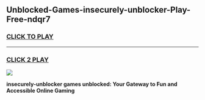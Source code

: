 
## Unblocked-Games-insecurely-unblocker-Play-Free-ndqr7
<h3>
<a href="https://premium76.site?title=insecurely-unblocker&ref=23A">CLICK TO PLAY</a></h3>
<hr>

<h3>
<a href="https://premium76.site?title=insecurely-unblocker&ref=23A">CLICK 2 PLAY</a>
  
</h3>

<a href="https://premium76.site?title=insecurely-unblocker&ref=23A"><img src="https://clearcache.store/games.png"></a>


**insecurely-unblocker games unblocked: Your Gateway to Fun and Accessible Online Gaming**
